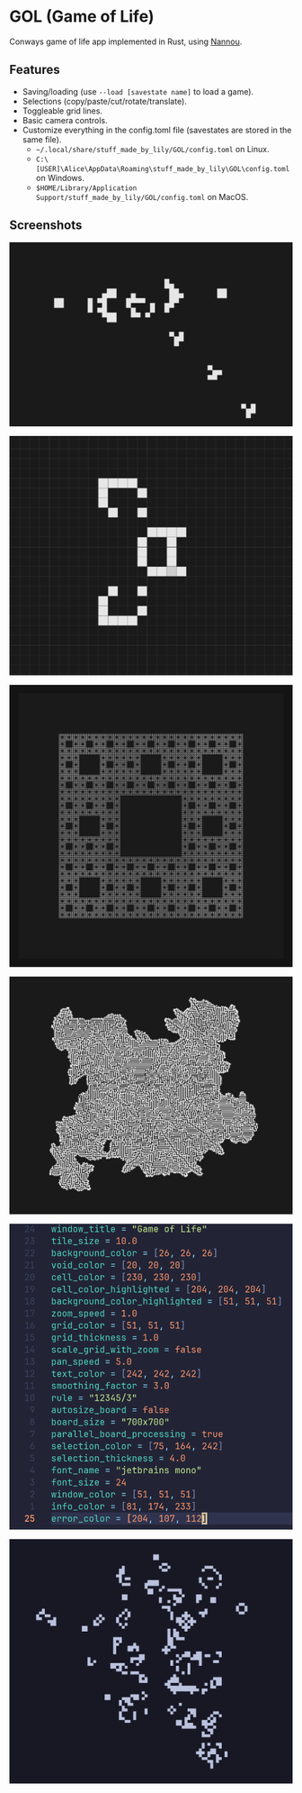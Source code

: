 # GOL (Game of Life)

Conways game of life app implemented in Rust, using [Nannou](https://nannou.cc/).

## Features

- Saving/loading (use `--load [savestate name]` to load a game).
- Selections (copy/paste/cut/rotate/translate).
- Toggleable grid lines.
- Basic camera controls.
- Customize everything in the config.toml file (savestates are stored in the same file).
  - `~/.local/share/stuff_made_by_lily/GOL/config.toml` on Linux.
  - `C:\[USER]\Alice\AppData\Roaming\stuff_made_by_lily\GOL\config.toml` on Windows.
  - `$HOME/Library/Application Support/stuff_made_by_lily/GOL/config.toml` on MacOS.

## Screenshots

![Glider launcher](screenshots/glider-launcher.png)

![Big A](screenshots/big-a.png)

![Menger sponge](screenshots/sponge.png)

![Maze](screenshots/maze.png)

![Config](screenshots/config.png)

![Custom colors](screenshots/custom-colors.png)
